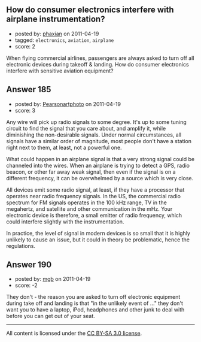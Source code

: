 ## How do consumer electronics interfere with airplane instrumentation?

- posted by: [phaxian](https://stackexchange.com/users/-1/47-phaxian) on 2011-04-19
- tagged: `electronics`, `aviation`, `airplane`
- score: 2

When flying commercial airlines, passengers are always asked to turn off all electronic devices during takeoff & landing.  How do consumer electronics interfere with sensitive aviation equipment?


## Answer 185

- posted by: [Pearsonartphoto](https://stackexchange.com/users/-1/67-pearsonartphoto) on 2011-04-19
- score: 3

Any wire will pick up radio signals to some degree. It's up to some tuning circuit to find the signal that you care about, and amplify it, while diminishing the non-desirable signals. Under normal circumstances, all signals have a similar order of magnitude, most people don't have a station right next to them, at least, not a powerful one.

What could happen in an airplane signal is that a very strong signal could be channeled into the wires. When an airplane is trying to detect a GPS, radio beacon, or other far away weak signal, then even if the signal is on a different frequency, it can be overwhelmed by a source which is very close.

All devices emit some radio signal, at least, if they have a processor that operates near radio frequency signals. In the US, the commercial radio spectrum for FM signals operates in the 100 kHz range, TV in the megahertz, and satellite and other communication in the mHz. Your electronic device is therefore, a small emitter of radio frequency, which could interfere slightly with the instrumentation.

In practice, the level of signal in modern devices is so small that it is highly unlikely to cause an issue, but it could in theory be problematic, hence the regulations.


## Answer 190

- posted by: [mgb](https://stackexchange.com/users/-1/15-mgb) on 2011-04-19
- score: -2

They don't - the reason you are asked to turn off electronic equipment during take off and landing is that "in the unlikely event of ..." they don't want you to have a laptop, iPod, headphones and other junk to deal with before you can get out of your seat.





---

All content is licensed under the [CC BY-SA 3.0 license](https://creativecommons.org/licenses/by-sa/3.0/).
